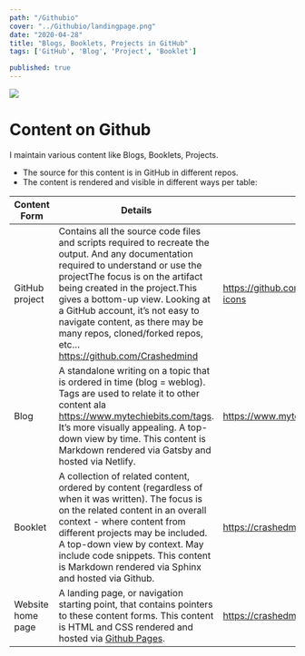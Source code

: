 ```yaml
---
path: "/Githubio"
cover: "../Githubio/landingpage.png"
date: "2020-04-28"
title: "Blogs, Booklets, Projects in GitHub"
tags: ['GitHub', 'Blog', 'Project', 'Booklet']

published: true
---
```


![](Githubio/landingpage.png)


# Content on Github

I maintain various content like Blogs, Booklets, Projects. 

* The source for this content is in GitHub in different repos.
* The content is rendered and visible in different ways per table:

| Content Form      | Details                                                                                                                                                                                                                                                                                                                                                                                      | Example                                               |   |   |
|-------------------|--------------------------------------------------------------------------------------------------------------------------------------------------------------------------------------------------------------------------------------------------------------------------------------------------------------------------------------------------------------------------------------------|-------------------------------------------------------|---|---|
| GitHub project    | Contains all the source code files and scripts required to recreate the output. And any documentation required to understand or use the projectThe focus is on the artifact being created in the project.This gives a bottom-up view. Looking at a GitHub account, it’s not easy to navigate content, as there may be many repos, cloned/forked repos, etc… https://github.com/Crashedmind | https://github.com/Crashedmind/PlantUML-Elastic-icons |   |   |
| Blog              | A standalone writing on a topic that is ordered in time (blog = weblog). Tags are used to relate it to other content ala https://www.mytechiebits.com/tags. It’s more visually appealing. A top-down view by time. This content is Markdown rendered via Gatsby and hosted via Netlify.                                                                                                                                                                           | https://www.mytechiebits.com/ElasticSearchPlantuml    |   |   |
| Booklet           | A collection of related content, ordered by content (regardless of when it was written). The focus is on the related content in an overall context - where content from different projects may be included. A top-down view by context. May include code snippets. This content is Markdown rendered via Sphinx and hosted via Github.                                                                                                                            | https://crashedmind.github.io/docdac-site/            |   |   |
| Website home page | A landing page, or navigation starting point, that contains pointers to these content forms. This content is HTML and CSS rendered and hosted via [Github Pages](https://pages.github.com/).                                                                                                                                                                                                                                                                                                                                         | https://crashedmind.github.io                                        |   |   |





